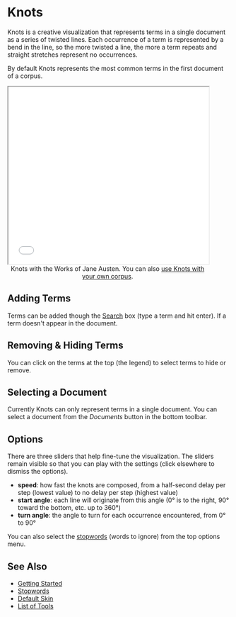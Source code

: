 # Knots

Knots is a creative visualization that represents terms in a single document as a series of twisted lines. Each occurrence of a term is represented by a bend in the line, so the more twisted a line, the more a term repeats and straight stretches represent no occurrences.

By default Knots represents the most common terms in the first document of a corpus.

<iframe src="../tool/Knots/?corpus=austen&subtitle=The+Works+of+Jane+Austen" style="width: 90%; height: 400px;"></iframe>
<div style="width: 90%; text-align: center; margin-bottom: 1em;">Knots with the Works of Jane Austen. You can also <a href="../?view=Knots" target="_blank">use Knots with your own corpus</a>.</div>

## Adding Terms

Terms can be added though the [Search](#!/guide/search) box (type a term and hit enter). If a term doesn't appear in the document.

## Removing & Hiding Terms

You can click on the terms at the top (the legend) to select terms to hide or remove.

## Selecting a Document

Currently Knots can only represent terms in a single document. You can select a document from the _Documents_ button in the bottom toolbar.

## Options

There are three sliders that help fine-tune the visualization. The sliders remain visible so that you can play with the settings (click elsewhere to dismiss the options).

* **speed**: how fast the knots are composed, from a half-second delay per step (lowest value) to no delay per step (highest value)
* **start angle**: each line will originate from this angle (0&deg; is to the right, 90&deg; toward the bottom, etc. up to 360&deg;)
* **turn angle**: the angle to turn for each occurrence encountered, from 0&deg; to 90&deg;

You can also select the [stopwords](#!/guide/stopwords) (words to ignore) from the top options menu.

## See Also

- [Getting Started](#!/guide/start)
- [Stopwords](#!/guide/stopwords)
- [Default Skin](#!/guide/skins-section-default-skin)
- [List of Tools](#!/guide/tools)